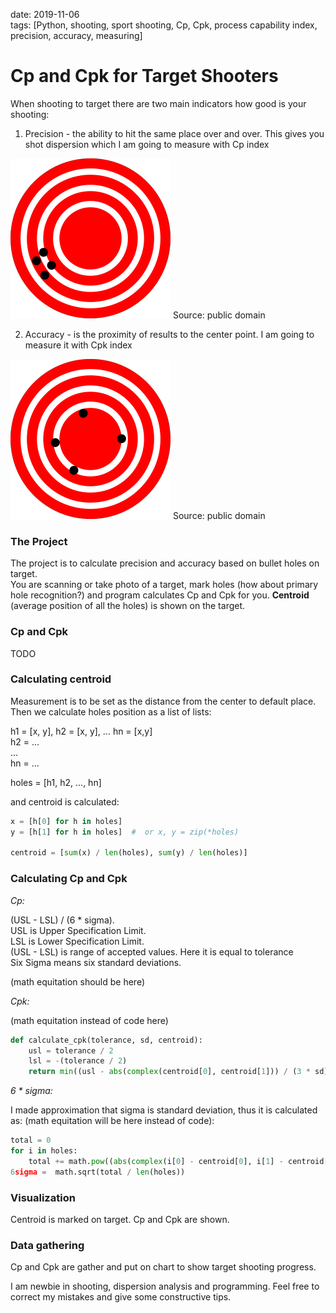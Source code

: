date: 2019-11-06  
tags: [Python, shooting, sport shooting, Cp, Cpk, process capability index, precision, accuracy, measuring]

# Cp and Cpk for Target Shooters

When shooting to target there are two main indicators how good is your shooting:

1. Precision - the ability to hit the same place over and over. This gives you shot dispersion which I am going to measure with	 Cp index

![high precision](./img/highprecision.png)
Source: public domain

2. Accuracy - is the proximity of results to the center point. I am going to measure it with Cpk index

![high accuracy](./img/highaccuracy.png)
Source: public domain

### The Project

The project is to calculate precision and accuracy based on bullet holes on target.  
You are scanning or take photo of a target, mark holes (how about primary hole recognition?) and program calculates Cp and Cpk for you. **Centroid** (average position of all the holes) is shown on the target.

### Cp and Cpk

TODO

### Calculating centroid

Measurement is to be set as the distance from the center to default place.  
Then we calculate holes position as a list of lists: 

h1 = [x, y], h2 = [x, y], ... hn = [x,y]  
h2 = ...  
...    
hn = ...  

holes = [h1, h2, ..., hn]

and centroid is calculated:

```python
x = [h[0] for h in holes]
y = [h[1] for h in holes]  #  or x, y = zip(*holes)

centroid = [sum(x) / len(holes), sum(y) / len(holes)]
```

### Calculating Cp and Cpk

*Cp:*

(USL - LSL) / (6 * sigma).  
USL is Upper Specification Limit.  
LSL is Lower Specification Limit.  
(USL - LSL) is range of accepted values. Here it is equal to tolerance  
Six Sigma means six standard deviations.  

(math equitation should be here)

*Cpk:*

(math equitation instead of code here)

```python
def calculate_cpk(tolerance, sd, centroid):
    usl = tolerance / 2 
    lsl = -(tolerance / 2)
    return min((usl - abs(complex(centroid[0], centroid[1])) / (3 * sd), abs(complex(centroid[0], centroid[1])) - lsl / (3 * sd)))
```

*6 * sigma:*

I made approximation that sigma is standard deviation, thus it is calculated as:
(math equitation will be here instead of code): 

```python
total = 0
for i in holes:
	total += math.pow((abs(complex(i[0] - centroid[0], i[1] - centroid[1]))), 2)
6sigma =  math.sqrt(total / len(holes))
```	

### Visualization

Centroid is marked on target. Cp and Cpk are shown.

### Data gathering

Cp and Cpk are gather and put on chart to show target shooting progress. 

I am newbie in shooting, dispersion analysis and programming. Feel free to correct my mistakes and give some constructive tips.

